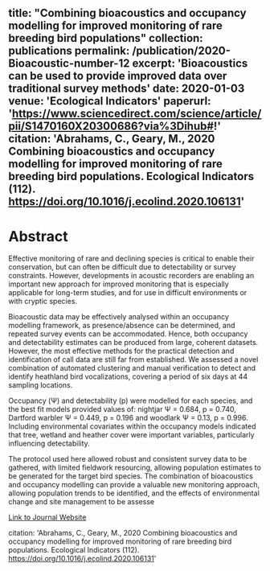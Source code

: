 title: "Combining bioacoustics and occupancy modelling for improved monitoring of rare breeding bird populations"
collection: publications
permalink: /publication/2020-Bioacoustic-number-12
excerpt: 'Bioacoustics can be used to provide improved data over traditional survey methods'
date: 2020-01-03
venue: 'Ecological Indicators'
paperurl: 'https://www.sciencedirect.com/science/article/pii/S1470160X20300686?via%3Dihub#!'
citation: 'Abrahams, C., Geary, M., 2020 Combining bioacoustics and occupancy modelling for improved monitoring of rare breeding bird populations. Ecological Indicators (112). https://doi.org/10.1016/j.ecolind.2020.106131'
---
# Abstract

Effective monitoring of rare and declining species is critical to enable their conservation, but can often be difficult due to detectability or survey constraints. However, developments in acoustic recorders are enabling an important new approach for improved monitoring that is especially applicable for long-term studies, and for use in difficult environments or with cryptic species.

Bioacoustic data may be effectively analysed within an occupancy modelling framework, as presence/absence can be determined, and repeated survey events can be accommodated. Hence, both occupancy and detectability estimates can be produced from large, coherent datasets. However, the most effective methods for the practical detection and identification of call data are still far from established. We assessed a novel combination of automated clustering and manual verification to detect and identify heathland bird vocalizations, covering a period of six days at 44 sampling locations.

Occupancy (Ψ) and detectability (p) were modelled for each species, and the best fit models provided values of: nightjar Ψ = 0.684, p = 0.740, Dartford warbler Ψ = 0.449, p = 0.196 and woodlark Ψ = 0.13, p = 0.996. Including environmental covariates within the occupancy models indicated that tree, wetland and heather cover were important variables, particularly influencing detectability.

The protocol used here allowed robust and consistent survey data to be gathered, with limited fieldwork resourcing, allowing population estimates to be generated for the target bird species. The combination of bioacoustics and occupancy modelling can provide a valuable new monitoring approach, allowing population trends to be identified, and the effects of environmental change and site management to be assesse


[Link to Journal Website](https://www.sciencedirect.com/science/article/pii/S1470160X20300686?via%3Dihub#!)

citation: 'Abrahams, C., Geary, M., 2020 Combining bioacoustics and occupancy modelling for improved monitoring of rare breeding bird populations. Ecological Indicators (112). https://doi.org/10.1016/j.ecolind.2020.106131'

